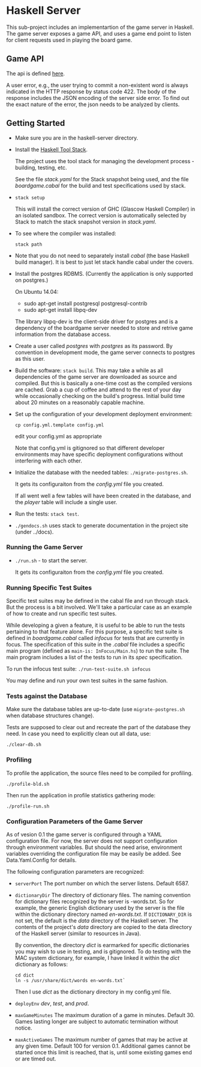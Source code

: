 
# Haskell Server

This sub-project includes an implementartion of the game server in Haskell.  The
game server exposes a game API, and uses a game end point to listen for client
requests used in playing the board game.

## Game API

The api is defined [here](http://www.bolour.com/boardgame/hdocs/BoardGame-Common-GameApi.html).

A user error, e.g., the user trying to commit a non-existent word is always 
indicated in the HTTP response by status code 422. The body of the response
includes the JSON encoding of the server side error. To find out the exact
nature of the error, the json needs to be analyzed by clients.

## Getting Started

* Make sure you are in the haskell-server directory.

* Install the [Haskell Tool Stack](https://docs.haskellstack.org). 

  The project uses the tool stack for managing the development process - 
  building, testing, etc.

  See the file _stack.yaml_ for the Stack snapshot being used, and the file
  _boardgame.cabal_ for the build and test specifications used by stack. 

* `stack setup`

  This will install the correct version of GHC (Glascow Haskell Compiler) in
  an isolated sandbox. The correct version is automatically selected by 
  Stack to match the stack snapshot version in _stack.yaml_. 

* To see where the compiler was installed:

  `stack path`

* Note that you do not need to separately install _cabal_ (the base Haskell 
  build manager). It is best to just let stack handle cabal under the covers.

* Install the postgres RDBMS. (Currently the application is only supported on
  postgres.) 
  
  On Ubuntu 14.04:

  - sudo apt-get install postgresql postgresql-contrib
  - sudo apt-get install libpq-dev

  The library libpq-dev is the client-side driver for postgres and is
  a dependency of the boardgame server needed to store and retrive
  game information from the database access.

* Create a user called _postgres_ with _postgres_ as its password. By convention
  in development mode, the game server connects to postgres as this user.

* Build the software: `stack build`. This may take a while as all dependencies
  of the game server are downloaded as source and compiled. But this is basically
  a one-time cost as the compiled versions are cached. Grab a cup of coffee and attend
  to the rest of your day while occasionally checking on the build's progress.
  Initial build time about 20 minutes on a reasonably capable machine.

* Set up the configuration of your development deployment environment:

    `cp config.yml.template config.yml`

    edit your config.yml as appropriate

  Note that config.yml is gitignored so that different developer environments
  may have specific deployment configurations without interfering with each
  other.

* Initialize the database with the needed tables: `./migrate-postgres.sh`.

  It gets its configuraiton from the _config.yml_ file you created.

  If all went well a few tables will have been created in the database, 
  and the _player_ table will include a single user.

* Run the tests: `stack test`.

* `./gendocs.sh` uses stack to generate documentation in the project site
  (under ../docs).

### Running the Game Server

* `./run.sh` - to start the server. 

  It gets its configuraiton from the _config.yml_ file you created.

### Running Specific Test Suites

Specific test suites may be defined in the cabal file and run through stack.
But the process is a bit involved. We'll take a particular case as an example
of how to create and run specific test suites.

While developing a given a feature, it is useful to be able to run the tests
pertaining to that feature alone. For this purpose, a specific test suite is
defined in _boardgame.cabal_ called _infocus_ for tests that are currently in
focus. The specification of this suite in the _.cabal_ file includes a
specific main program (defined as `main-is: InFocus/Main.hs`) to run the suite.
The main program includes a list of the tests to run in its _spec_
specification.

To run the infocus test suite: `./run-test-suite.sh infocus`

You may define and run your own test suites in the same fashion.

### Tests against the Database

Make sure the database tables are up-to-date (use `migrate-postgres.sh` when
database structures change).

Tests are supposed to clear out and recreate the part of the database they need.
In case you need to explicitly clean out all data, use:

`./clear-db.sh`

### Profiling

To profile the application, the source files need to be compiled for profiling.

`./profile-bld.sh`

Then run the application in profile statistics gathering mode:

`./profile-run.sh`

### Configuration Parameters of the Game Server

As of vesion 0.1 the game server is configured through a YAML configuration
file. For now, the server does not support configuration through environment
variables. But should the need arise, environment variables overriding the 
configuration file may be easily be added. See Data.Yaml.Config for details.

The following configuration parameters are recognized:

- `serverPort` The port number on which the server listens. Default 6587.

- `dictionaryDir` The directory of dictionary files. The naming convention 
  for dictionary files recognized by the server is <languageCode>-words.txt.
  So for example, the generic English dictionary used by the server is the file
  within the dictionary directory named _en-words.txt_. If `DICTIONARY_DIR` is 
  not set, the default is the _data_ directory of the Haskell server. The
  contents of the project's _data_ directory are copied to the data directory 
  of the Haskell server (similar to resources in Java).

  By convention, the directory _dict_ is earmarked for specific dictionaries
  you may wish to use in testing, and is gitignored. To do testing with the MAC system
  dictionary, for example, I have linked it within the _dict_ dictionary as
  follows:

    ```
    cd dict
    ln -s /usr/share/dict/words en-words.txt`
    ```

  Then I use _dict_ as the dictionary directory in my config.yml file.

- `deployEnv` _dev_, _test_, and _prod_. 

- `maxGameMinutes` The maximum duration of a game in minutes. Default 30.
  Games lasting longer are subject to automatic termination without notice.

- `maxActiveGames` The maximum number of games that may be active at any 
  given time. Default 100 for version 0.1. Additional games cannot be started
  once this limit is reached, that is, until some existing games end or
  are timed out.




